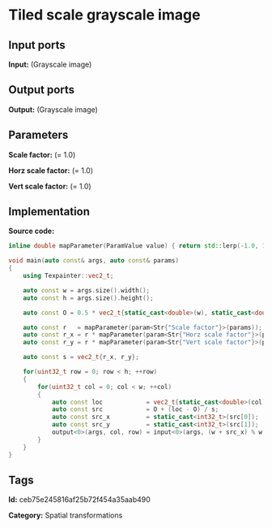 # Tiled scale grayscale image

## Input ports

__Input:__ (Grayscale image)

## Output ports

__Output:__ (Grayscale image)

## Parameters

__Scale factor:__ (= 1.0)

__Horz scale factor:__ (= 1.0)

__Vert scale factor:__ (= 1.0)

## Implementation

__Source code:__ 

```c++
inline double mapParameter(ParamValue value) { return std::lerp(-1.0, 1.0, value.value()); }

void main(auto const& args, auto const& params)
{
	using Texpainter::vec2_t;

	auto const w = args.size().width();
	auto const h = args.size().height();

	auto const O = 0.5 * vec2_t{static_cast<double>(w), static_cast<double>(h)};

	auto const r   = mapParameter(param<Str{"Scale factor"}>(params));
	auto const r_x = r * mapParameter(param<Str{"Horz scale factor"}>(params));
	auto const r_y = r * mapParameter(param<Str{"Vert scale factor"}>(params));

	auto const s = vec2_t{r_x, r_y};

	for(uint32_t row = 0; row < h; ++row)
	{
		for(uint32_t col = 0; col < w; ++col)
		{
			auto const loc            = vec2_t{static_cast<double>(col), static_cast<double>(row)};
			auto const src            = O + (loc - O) / s;
			auto const src_x          = static_cast<int32_t>(src[0]);
			auto const src_y          = static_cast<int32_t>(src[1]);
			output<0>(args, col, row) = input<0>(args, (w + src_x) % w, (h + src_y) % h);
		}
	}
}
```

## Tags

__Id:__ ceb75e245816af25b72f454a35aab490

__Category:__ Spatial transformations